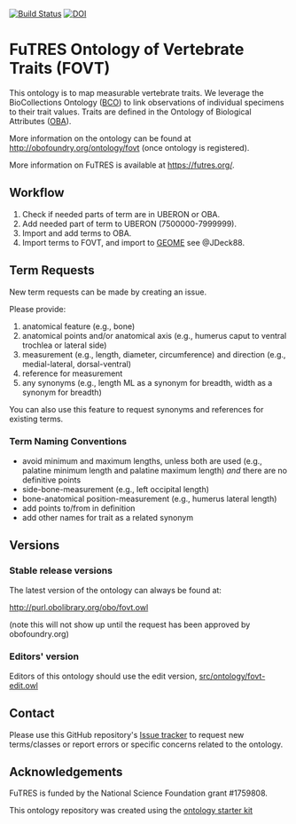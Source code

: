 [![Build Status](https://travis-ci.org/futres/fovt.svg?branch=master)](https://travis-ci.org/futres/fovt)
[![DOI](https://zenodo.org/badge/13996/futres/fovt.svg)](https://zenodo.org/badge/latestdoi/13996/futres/fovt)

# FuTRES Ontology of Vertebrate Traits (FOVT)

This ontology is to map measurable vertebrate traits. We leverage the BioCollections Ontology ([BCO](http://purl.obofoundry.org/ontology/bco.owl)) to link observations of individual specimens to their trait values. Traits are defined in the Ontology of Biological Attributes ([OBA](http://purl.obofoundry.org/ontology/oba.owl)).

More information on the ontology can be found at http://obofoundry.org/ontology/fovt (once ontology is registered).

More information on FuTRES is available at https://futres.org/.

## Workflow

1. Check if needed parts of term are in UBERON or OBA. 
2. Add needed part of term to UBERON (7500000-7999999).
3. Import and add terms to OBA.
4. Import terms to FOVT, and import to <a href="https://geome-db.org/workbench/template"> GEOME</a> see @JDeck88.

## Term Requests

New term requests can be made by creating an issue. 

Please provide:
1. anatomical feature (e.g., bone)
2. anatomical points and/or anatomical axis (e.g., humerus caput to ventral trochlea or lateral side)
3. measurement (e.g., length, diameter, circumference) and direction (e.g., medial-lateral, dorsal-ventral)
4. reference for measurement
5. any synonyms (e.g., length ML as a synonym for breadth, width as a synonym for breadth)

You can also use this feature to request synonyms and references for existing terms.

### Term Naming Conventions

* avoid minimum and maximum lengths, unless both are used (e.g., palatine minimum length and palatine maximum length) <i>and</i> there are no definitive points
* side-bone-measurement (e.g., left occipital length)
* bone-anatomical position-measurement (e.g., humerus lateral length)
* add points to/from in definition
* add other names for trait as a related synonym

## Versions

### Stable release versions

The latest version of the ontology can always be found at:

http://purl.obolibrary.org/obo/fovt.owl

(note this will not show up until the request has been approved by obofoundry.org)

### Editors' version

Editors of this ontology should use the edit version, [src/ontology/fovt-edit.owl](src/ontology/fovt-edit.owl)

## Contact

Please use this GitHub repository's [Issue tracker](https://github.com/futres/fovt/issues) to request new terms/classes or report errors or specific concerns related to the ontology.

## Acknowledgements

FuTRES is funded by the National Science Foundation grant #1759808.

This ontology repository was created using the [ontology starter kit](https://github.com/INCATools/ontology-starter-kit)
